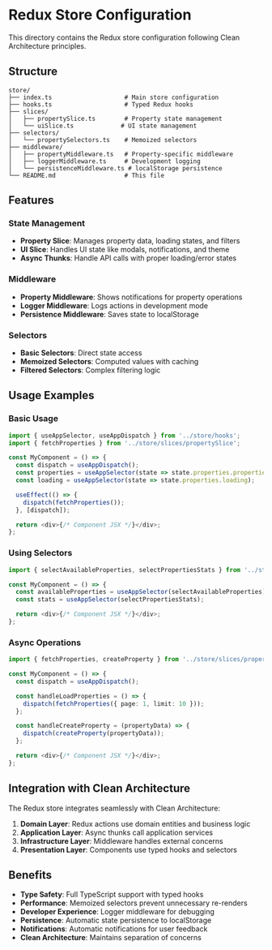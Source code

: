 # Redux Store Configuration

This directory contains the Redux store configuration following Clean Architecture principles.

## Structure

```
store/
├── index.ts                    # Main store configuration
├── hooks.ts                    # Typed Redux hooks
├── slices/
│   ├── propertySlice.ts        # Property state management
│   └── uiSlice.ts             # UI state management
├── selectors/
│   └── propertySelectors.ts    # Memoized selectors
├── middleware/
│   ├── propertyMiddleware.ts   # Property-specific middleware
│   ├── loggerMiddleware.ts     # Development logging
│   └── persistenceMiddleware.ts # localStorage persistence
└── README.md                   # This file
```

## Features

### State Management
- **Property Slice**: Manages property data, loading states, and filters
- **UI Slice**: Handles UI state like modals, notifications, and theme
- **Async Thunks**: Handle API calls with proper loading/error states

### Middleware
- **Property Middleware**: Shows notifications for property operations
- **Logger Middleware**: Logs actions in development mode
- **Persistence Middleware**: Saves state to localStorage

### Selectors
- **Basic Selectors**: Direct state access
- **Memoized Selectors**: Computed values with caching
- **Filtered Selectors**: Complex filtering logic

## Usage Examples

### Basic Usage
```typescript
import { useAppSelector, useAppDispatch } from '../store/hooks';
import { fetchProperties } from '../store/slices/propertySlice';

const MyComponent = () => {
  const dispatch = useAppDispatch();
  const properties = useAppSelector(state => state.properties.properties);
  const loading = useAppSelector(state => state.properties.loading);

  useEffect(() => {
    dispatch(fetchProperties());
  }, [dispatch]);

  return <div>{/* Component JSX */}</div>;
};
```

### Using Selectors
```typescript
import { selectAvailableProperties, selectPropertiesStats } from '../store/selectors/propertySelectors';

const MyComponent = () => {
  const availableProperties = useAppSelector(selectAvailableProperties);
  const stats = useAppSelector(selectPropertiesStats);

  return <div>{/* Component JSX */}</div>;
};
```

### Async Operations
```typescript
import { fetchProperties, createProperty } from '../store/slices/propertySlice';

const MyComponent = () => {
  const dispatch = useAppDispatch();

  const handleLoadProperties = () => {
    dispatch(fetchProperties({ page: 1, limit: 10 }));
  };

  const handleCreateProperty = (propertyData) => {
    dispatch(createProperty(propertyData));
  };

  return <div>{/* Component JSX */}</div>;
};
```

## Integration with Clean Architecture

The Redux store integrates seamlessly with Clean Architecture:

1. **Domain Layer**: Redux actions use domain entities and business logic
2. **Application Layer**: Async thunks call application services
3. **Infrastructure Layer**: Middleware handles external concerns
4. **Presentation Layer**: Components use typed hooks and selectors

## Benefits

- **Type Safety**: Full TypeScript support with typed hooks
- **Performance**: Memoized selectors prevent unnecessary re-renders
- **Developer Experience**: Logger middleware for debugging
- **Persistence**: Automatic state persistence to localStorage
- **Notifications**: Automatic notifications for user feedback
- **Clean Architecture**: Maintains separation of concerns
